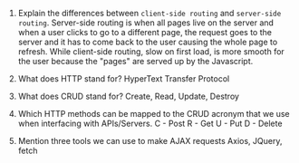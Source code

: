 1.  Explain the differences between `client-side routing` and `server-side routing`.
    Server-side routing is when all pages live on the server and when a user clicks to go to a different page, the request goes to the server and it has to come back to the user causing the whole page to refresh. While client-side routing, slow on first load, is more smooth for the user because the "pages" are served up by the Javascript.
    
1.  What does HTTP stand for?
    HyperText Transfer Protocol

1.  What does CRUD stand for?
    Create, Read, Update, Destroy

1.  Which HTTP methods can be mapped to the CRUD acronym that we use when interfacing with APIs/Servers.
    C - Post
    R - Get
    U - Put
    D - Delete

1.  Mention three tools we can use to make AJAX requests
    Axios, JQuery, fetch